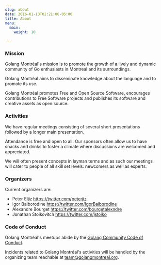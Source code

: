 ```yaml
---
slug: about
date: 2016-01-13T02:21:00-05:00
title: About
menu:
  main:
    weight: 10

---
```


### Mission

Golang Montréal's mission is to promote the growth of a lively and dynamic
community of Go enthusiasts in Montreal and its surroundings.

Golang Montréal aims to disseminate knowledge about the language and to promote
its use.

Golang Montréal promotes Free and Open Source Software, encourages contributions
to Free Software projects and publishes its software and creative assets as open
source.


### Activities

We have regular meetings consisting of several short presentations followed by a
longer main presentation.

Attendance is free and open to all. Our sponsors often allow us to have snacks
and drinks to foster a climate where discussions are welcomed and appreciated.

We will often present concepts in layman terms and as such our meetings will
cater to people of all skill set levels: newcomers as well as experts.


### Organizers

Current organizers are:

* Peter Eljiz		    https://twitter.com/peterjiz
* Igor Baiborodine      https://twitter.com/IgorBaiborodine
* Alexandre Bourget     https://twitter.com/bourgetalexndre
* Jonathan Stoikovitch  https://twitter.com/jstoiko


### Code of Conduct

Golang Montréal's meetups abide by the
[Golang Community Code of Conduct](https://golang.org/conduct).

Incidents related to Golang Montréal's activities will be handled by the
organizing team reachable at <a
href="mailto:team@golangmontreal.org">team@golangmontreal.org</a>.
